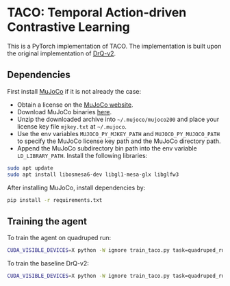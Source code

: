 

# TACO: Temporal Action-driven Contrastive Learning

This is a PyTorch implementation of TACO. The implementation is built upon the original implementation of [DrQ-v2](https://github.com/facebookresearch/drqv2). 

## Dependencies
First install [MuJoCo](http://www.mujoco.org/) if it is not already the case:

* Obtain a license on the [MuJoCo website](https://www.roboti.us/license.html).
* Download MuJoCo binaries [here](https://www.roboti.us/index.html).
* Unzip the downloaded archive into `~/.mujoco/mujoco200` and place your license key file `mjkey.txt` at `~/.mujoco`.
* Use the env variables `MUJOCO_PY_MJKEY_PATH` and `MUJOCO_PY_MUJOCO_PATH` to specify the MuJoCo license key path and the MuJoCo directory path.
* Append the MuJoCo subdirectory bin path into the env variable `LD_LIBRARY_PATH`.
Install the following libraries:
```sh
sudo apt update
sudo apt install libosmesa6-dev libgl1-mesa-glx libglfw3
```

After installing MuJoCo, install dependencies by:
```sh
pip install -r requirements.txt
```

## Training the agent

To train the agent on quadruped run:
```sh
CUDA_VISIBLE_DEVICES=X python -W ignore train_taco.py task=quadruped_run batch_size=1024 exp_name=EXP_NAME 
```

To train the baseline DrQ-v2:
```sh
CUDA_VISIBLE_DEVICES=X python -W ignore train_taco.py task=quadruped_run drqv2=true exp_name=EXP_NAME 
```

